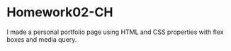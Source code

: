 # Homework02-CH 

I made a personal portfolio page using HTML and CSS properties with flex boxes and media query.
